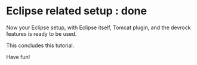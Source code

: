 # Eclipse related setup : done

Now your Eclipse setup, with Eclipse itself, Tomcat plugin, and the devrock features is ready to be used.

This concludes this tutorial.

Have fun!

